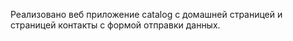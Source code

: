Реализовано веб приложение catalog с домашней страницей и страницей контакты с формой отправки данных.